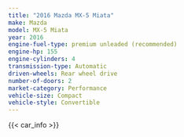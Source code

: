 ```yaml
---
title: "2016 Mazda MX-5 Miata"
make: Mazda
model: MX-5 Miata
year: 2016
engine-fuel-type: premium unleaded (recommended)
engine-hp: 155
engine-cylinders: 4
transmission-type: Automatic
driven-wheels: Rear wheel drive
number-of-doors: 2
market-category: Performance
vehicle-size: Compact
vehicle-style: Convertible
---
```


{{< car_info >}}
